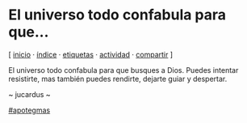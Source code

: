 # El universo todo confabula para que...
[ [inicio](https://github.com/jucardus/jucardus.github.io/blob/main/index.md) · [índice](https://github.com/jucardus/jucardus.github.io/blob/main/indice.md) · [etiquetas](https://github.com/jucardus/jucardus.github.io/blob/main/etiquetas.md) · [actividad](https://github.com/jucardus/jucardus.github.io/blob/main/actividad.md) · [compartir](https://x.com/intent/tweet?text=El+universo+todo+confabula+para+que...+%E2%80%94+Apotegmas%0A%0A%E2%86%92+https%3A%2F%2Fgithub.com%2Fjucardus%2Fjucardus.github.io%2Fblob%2Fmain%2Fe%2Fl%2Fu%2Fel-universo-todo-confabula-para-que.md%0A%0A%23apotegmas_jucardus) ]

El universo todo confabula para que busques a Dios. Puedes intentar resistirte, mas también puedes rendirte, dejarte guiar y despertar.

~ jucardus ~

[#apotegmas](https://github.com/jucardus/jucardus.github.io/blob/main/a/p/apotegmas.md)